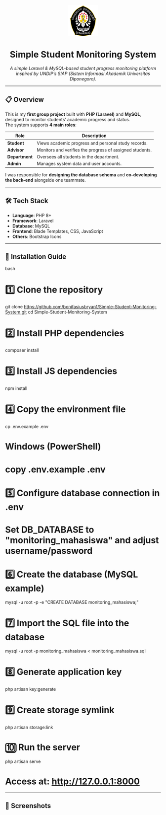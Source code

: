 <div align="center">
  <img src="public/asset/img/logo-undip.png" alt="Logo UNDIP" width="100" />
  <h1>Simple Student Monitoring System</h1>
  <p><i>A simple Laravel & MySQL-based student progress monitoring platform inspired by UNDIP’s SIAP (Sistem Informasi Akademik Universitas Diponegoro).</i></p>
</div>

---

## 📋 Overview

This is my **first group project** built with **PHP (Laravel)** and **MySQL**, designed to monitor students’ academic progress and status.  
The system supports **4 main roles**:

| Role          | Description |
|---------------|-------------|
| **Student**   | Views academic progress and personal study records. |
| **Advisor**   | Monitors and verifies the progress of assigned students. |
| **Department**| Oversees all students in the department. |
| **Admin**     | Manages system data and user accounts. |

I was responsible for **designing the database schema** and **co-developing the back-end** alongside one teammate.

---

## 🛠️ Tech Stack

- **Language**: PHP 8+
- **Framework**: Laravel
- **Database**: MySQL
- **Frontend**: Blade Templates, CSS, JavaScript
- **Others**: Bootstrap Icons

---

## 🚀 Installation Guide

bash
# 1️⃣ Clone the repository
git clone https://github.com/bonifasiusbryan1/Simple-Student-Monitoring-System.git
cd Simple-Student-Monitoring-System

# 2️⃣ Install PHP dependencies
composer install

# 3️⃣ Install JS dependencies
npm install

# 4️⃣ Copy the environment file
cp .env.example .env
# Windows (PowerShell)
# copy .env.example .env

# 5️⃣ Configure database connection in .env
# Set DB_DATABASE to "monitoring_mahasiswa" and adjust username/password

# 6️⃣ Create the database (MySQL example)
mysql -u root -p -e "CREATE DATABASE monitoring_mahasiswa;"

# 7️⃣ Import the SQL file into the database
mysql -u root -p monitoring_mahasiswa < monitoring_mahasiswa.sql

# 8️⃣ Generate application key
php artisan key:generate

# 9️⃣ Create storage symlink
php artisan storage:link

# 🔟 Run the server
php artisan serve
# Access at: http://127.0.0.1:8000

---

## 📸 Screenshots
